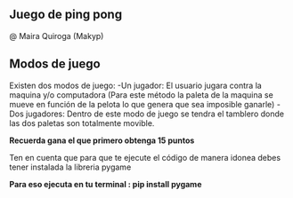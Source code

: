 ## Juego de ping pong
@ Maira Quiroga (Makyp)

## Modos de juego
Existen dos modos de juego:
-Un jugador: El usuario jugara contra la maquina y/o computadora (Para este método la paleta de la maquina se mueve en función de la pelota lo que genera que sea imposible ganarle)
-Dos jugadores: Dentro de este modo de juego se tendra el tamblero donde las dos paletas son totalmente movible.

**Recuerda gana el que primero obtenga 15 puntos**

Ten en cuenta que para que te ejecute el código de manera idonea debes tener instalada la libreria pygame

**Para eso ejecuta en tu terminal : pip install pygame**
